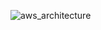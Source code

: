![aws_architecture](https://github.com/user-attachments/assets/0578947f-0239-43eb-b6bd-bd9651b2d196)
